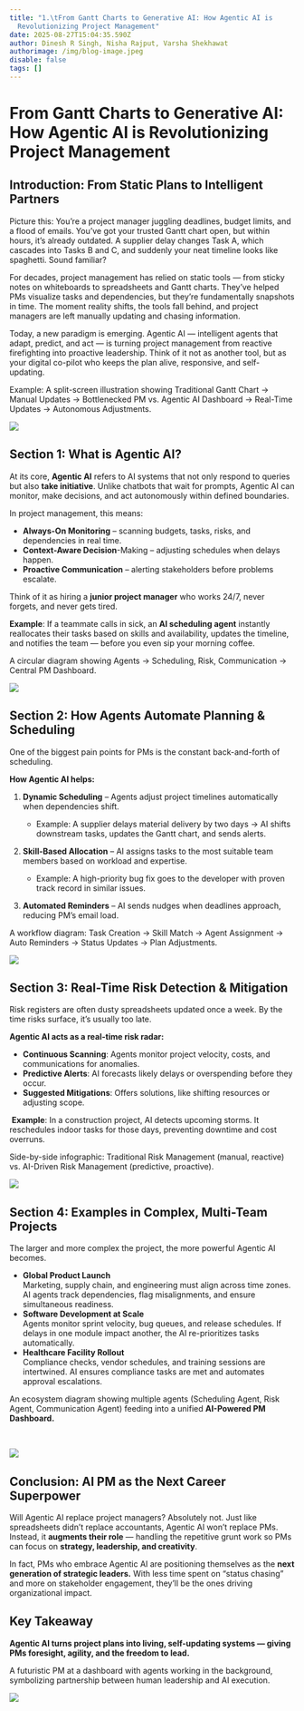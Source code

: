 ```yaml
---
title: "1.\tFrom Gantt Charts to Generative AI: How Agentic AI is
  Revolutionizing Project Management"
date: 2025-08-27T15:04:35.590Z
author: Dinesh R Singh, Nisha Rajput, Varsha Shekhawat
authorimage: /img/blog-image.jpeg
disable: false
tags: []
---
```

# From Gantt Charts to Generative AI: How Agentic AI is Revolutionizing Project Management

## **Introduction: From Static Plans to Intelligent Partners**

Picture this: You’re a project manager juggling deadlines, budget limits, and a flood of emails. You’ve got your trusted Gantt chart open, but within hours, it’s already outdated. A supplier delay changes Task A, which cascades into Tasks B and C, and suddenly your neat timeline looks like spaghetti. Sound familiar?

For decades, project management has relied on static tools — from sticky notes on whiteboards to spreadsheets and Gantt charts. They’ve helped PMs visualize tasks and dependencies, but they’re fundamentally snapshots in time. The moment reality shifts, the tools fall behind, and project managers are left manually updating and chasing information.

Today, a new paradigm is emerging. Agentic AI — intelligent agents that adapt, predict, and act — is turning project management from reactive firefighting into proactive leadership. Think of it not as another tool, but as your digital co-pilot who keeps the plan alive, responsive, and self-updating.

Example: A split-screen illustration showing Traditional Gantt Chart → Manual Updates → Bottlenecked PM vs. Agentic AI Dashboard → Real-Time Updates → Autonomous Adjustments.

![](https://lh7-rt.googleusercontent.com/docsz/AD_4nXdc9uxqfeTW1z5dttti_zB5fmXtl-ohHlHiwIn-6GhlLAeG-vzW_2wLGZT-1SUzyCKsrVt1zAqkLhJvBrFMAPTzNgDpN8exlCOKm5ZYAo83jBVtr9t4RXsPiUZ1WhGKuzJCYiYD?key=z_lOZkM5tlq2aj13XK-_Xw)

## **Section 1: What is Agentic AI?**

At its core, **Agentic AI** refers to AI systems that not only respond to queries but also **take initiative**. Unlike chatbots that wait for prompts, Agentic AI can monitor, make decisions, and act autonomously within defined boundaries.

In project management, this means:

* **Always-On Monitoring** – scanning budgets, tasks, risks, and dependencies in real time.
* **Context-Aware Decision**-Making – adjusting schedules when delays happen.
* **Proactive Communication** – alerting stakeholders before problems escalate.

Think of it as hiring a **junior project manager** who works 24/7, never forgets, and never gets tired.

**Example**: If a teammate calls in sick, an **AI scheduling agent** instantly reallocates their tasks based on skills and availability, updates the timeline, and notifies the team — before you even sip your morning coffee.

A circular diagram showing Agents → Scheduling, Risk, Communication → Central PM Dashboard.

![](/img/1.2.png)

## Section 2: How Agents Automate Planning & Scheduling

One of the biggest pain points for PMs is the constant back-and-forth of scheduling.

**How Agentic AI helps:**

1. **Dynamic Scheduling** – Agents adjust project timelines automatically when dependencies shift.

   * Example: A supplier delays material delivery by two days → AI shifts downstream tasks, updates the Gantt chart, and sends alerts.
2. **Skill-Based Allocation** – AI assigns tasks to the most suitable team members based on workload and expertise.

   * Example: A high-priority bug fix goes to the developer with proven track record in similar issues.
3. **Automated Reminders** – AI sends nudges when deadlines approach, reducing PM’s email load.

A workflow diagram: Task Creation → Skill Match → Agent Assignment → Auto Reminders → Status Updates → Plan Adjustments.

![](/img/1.3.png)

## **Section 3: Real-Time Risk Detection & Mitigation**

Risk registers are often dusty spreadsheets updated once a week. By the time risks surface, it’s usually too late.

**Agentic AI acts as a real-time risk radar:**

* **Continuous Scanning**: Agents monitor project velocity, costs, and communications for anomalies.
* **Predictive Alerts**: AI forecasts likely delays or overspending before they occur.
* **Suggested Mitigations**: Offers solutions, like shifting resources or adjusting scope.

 **Example**: In a construction project, AI detects upcoming storms. It reschedules indoor tasks for those days, preventing downtime and cost overruns.

Side-by-side infographic: Traditional Risk Management (manual, reactive) vs. AI-Driven Risk Management (predictive, proactive).

![](/img/chatgpt-image-aug-27-2025-10_54_16-pm.png)

## Section 4: Examples in Complex, Multi-Team Projects

The larger and more complex the project, the more powerful Agentic AI becomes.

* **Global Product Launch**\
  Marketing, supply chain, and engineering must align across time zones. AI agents track dependencies, flag misalignments, and ensure simultaneous readiness.
* **Software Development at Scale**\
  Agents monitor sprint velocity, bug queues, and release schedules. If delays in one module impact another, the AI re-prioritizes tasks automatically.
* **Healthcare Facility Rollout**\
  Compliance checks, vendor schedules, and training sessions are intertwined. AI ensures compliance tasks are met and automates approval escalations.

An ecosystem diagram showing multiple agents (Scheduling Agent, Risk Agent, Communication Agent) feeding into a unified **AI-Powered PM Dashboard.**

     

![](/img/chatgpt-image-aug-27-2025-10_55_40-pm.png)

## Conclusion: AI PM as the Next Career Superpower

Will Agentic AI replace project managers? Absolutely not. Just like spreadsheets didn’t replace accountants, Agentic AI won’t replace PMs. Instead, it **augments their role** — handling the repetitive grunt work so PMs can focus on **strategy, leadership, and creativity**.

In fact, PMs who embrace Agentic AI are positioning themselves as the **next generation of strategic leaders.** With less time spent on “status chasing” and more on stakeholder engagement, they’ll be the ones driving organizational impact.

## Key Takeaway

**Agentic AI turns project plans into living, self-updating systems — giving PMs foresight, agility, and the freedom to lead.**

A futuristic PM at a dashboard with agents working in the background, symbolizing partnership between human leadership and AI execution.

![](https://lh7-rt.googleusercontent.com/docsz/AD_4nXdk_55Xd32gAj0z-AzyUUMAOQkBOLuZ7FUJW0soGd4Zmkk1puH8kVas-XsYCvu0E3ojEJNdzUbckjeIEVEVKUgPnFAkU8-e12QX2fqJNRElHePg1_qC_fnG1TJ9Lj4rvkXFdEei?key=z_lOZkM5tlq2aj13XK-_Xw)
